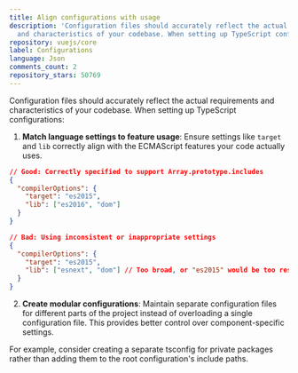 ```yaml
---
title: Align configurations with usage
description: 'Configuration files should accurately reflect the actual requirements
  and characteristics of your codebase. When setting up TypeScript configurations:'
repository: vuejs/core
label: Configurations
language: Json
comments_count: 2
repository_stars: 50769
---
```


Configuration files should accurately reflect the actual requirements and characteristics of your codebase. When setting up TypeScript configurations:

1. **Match language settings to feature usage**: Ensure settings like `target` and `lib` correctly align with the ECMAScript features your code actually uses.

```json
// Good: Correctly specified to support Array.prototype.includes
{
  "compilerOptions": {
    "target": "es2015",
    "lib": ["es2016", "dom"]
  }
}

// Bad: Using inconsistent or inappropriate settings
{
  "compilerOptions": {
    "target": "es2015",
    "lib": ["esnext", "dom"] // Too broad, or "es2015" would be too restrictive
  }
}
```

2. **Create modular configurations**: Maintain separate configuration files for different parts of the project instead of overloading a single configuration file. This provides better control over component-specific settings.

For example, consider creating a separate tsconfig for private packages rather than adding them to the root configuration's include paths.